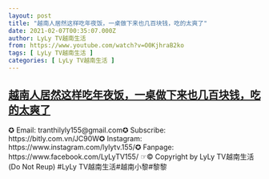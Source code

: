```yaml
---
layout: post
title: "越南人居然这样吃年夜饭，一桌做下来也几百块钱，吃的太爽了"
date: 2021-02-07T00:35:07.000Z
author: LyLy TV越南生活
from: https://www.youtube.com/watch?v=O0KjhraB2ko
tags: [ LyLy TV越南生活 ]
categories: [ LyLy TV越南生活 ]
---
```

<!--1612658107000-->
[越南人居然这样吃年夜饭，一桌做下来也几百块钱，吃的太爽了](https://www.youtube.com/watch?v=O0KjhraB2ko)
------

<div>
✪ Email: tranthilyly155@gmail.com✪ Subscribe: https://bitly.com.vn/JC90W✪ Instagram: https://www.instagram.com/lylytv.155/✪  Fanpage: https://www.facebook.com/LyLyTV155/ ☞© Copyright by LyLy TV越南生活 (Do Not Reup) #LyLy TV越南生活#越南小黎#黎黎
</div>
